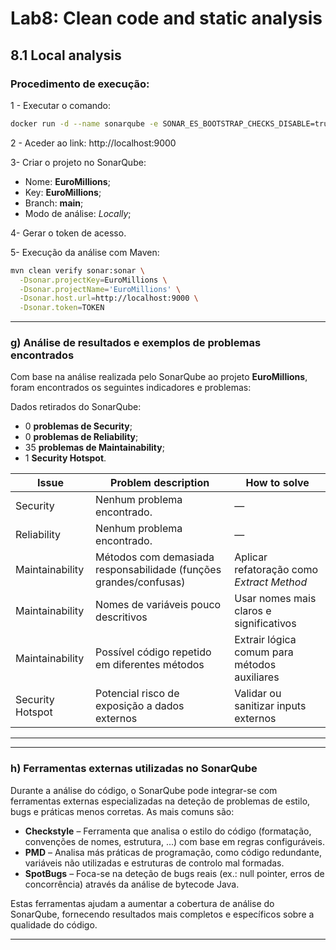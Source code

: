 # Lab8: Clean code and static analysis

## 8.1 Local analysis

### Procedimento de execução:

1 - Executar o comando:
```bash
docker run -d --name sonarqube -e SONAR_ES_BOOTSTRAP_CHECKS_DISABLE=true -p 9000:9000 sonarqube:latest
```

2 - Aceder ao link:
http://localhost:9000

3- Criar o projeto no SonarQube:
- Nome: **EuroMillions**;
- Key: **EuroMillions**;
- Branch: **main**;
- Modo de análise: *Locally*;

4- Gerar o token de acesso.

5- Execução da análise com Maven:
```bash
mvn clean verify sonar:sonar \
  -Dsonar.projectKey=EuroMillions \
  -Dsonar.projectName='EuroMillions' \
  -Dsonar.host.url=http://localhost:9000 \
  -Dsonar.token=TOKEN
```

---

### g) Análise de resultados e exemplos de problemas encontrados

Com base na análise realizada pelo SonarQube ao projeto **EuroMillions**, foram encontrados os seguintes indicadores e problemas:

Dados retirados do SonarQube:
- 0 **problemas de Security**;
- 0 **problemas de Reliability**;
- 35 **problemas de Maintainability**;
- 1 **Security Hotspot**.


| **Issue**          | **Problem description**                                           | **How to solve**                                        |
|--------------------|-------------------------------------------------------------------|---------------------------------------------------------|
| Security           | Nenhum problema encontrado.                                       | —                                                       |
| Reliability        | Nenhum problema encontrado.                                       | —                                                       |
| Maintainability    | Métodos com demasiada responsabilidade (funções grandes/confusas) | Aplicar refatoração como *Extract Method*              |
| Maintainability    | Nomes de variáveis pouco descritivos                              | Usar nomes mais claros e significativos                |
| Maintainability    | Possível código repetido em diferentes métodos                    | Extrair lógica comum para métodos auxiliares           |
| Security Hotspot   | Potencial risco de exposição a dados externos                     | Validar ou sanitizar inputs externos                   |

---

---

### h) Ferramentas externas utilizadas no SonarQube

Durante a análise do código, o SonarQube pode integrar-se com ferramentas externas especializadas na deteção de problemas de estilo, bugs e práticas menos corretas. As mais comuns são:

- **Checkstyle** – Ferramenta que analisa o estilo do código (formatação, convenções de nomes, estrutura, ...) com base em regras configuráveis.
- **PMD** – Analisa más práticas de programação, como código redundante, variáveis não utilizadas e estruturas de controlo mal formadas.
- **SpotBugs** – Foca-se na deteção de bugs reais (ex.: null pointer, erros de concorrência) através da análise de bytecode Java.

Estas ferramentas ajudam a aumentar a cobertura de análise do SonarQube, fornecendo resultados mais completos e específicos sobre a qualidade do código.

---

